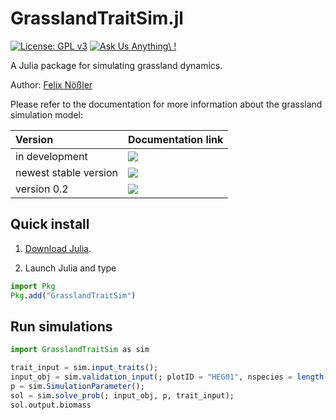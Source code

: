 # GrasslandTraitSim.jl

[![License: GPL v3](https://img.shields.io/badge/License-GPL%20v3-blue.svg)](https://github.com/FelixNoessler/GrasslandTraitSim.jl/blob/master/LICENSE) [![Ask Us Anything\ !](https://img.shields.io/badge/Ask%20me-anything-1abc9c.svg)](https://github.com/felixnoessler/grasslandtraitsim.jl/issues/new)

A Julia package for simulating grassland dynamics.

Author: [Felix Nößler](https://github.com/FelixNoessler/)

Please refer to the documentation for more information about the grassland simulation model:

| Version | Documentation link |  
|:---|:---|
| in development | [![](https://img.shields.io/badge/docs-dev-blue.svg)](https://felixnoessler.github.io/GrasslandTraitSim.jl/dev/)  |  
| newest stable version  |  [![](https://img.shields.io/badge/docs-stable-blue.svg)](https://felixnoessler.github.io/GrasslandTraitSim.jl/)    | 
| version 0.2 | [![](https://img.shields.io/badge/docs-0.2.0-blue.svg)](https://felixnoessler.github.io/GrasslandTraitSim.jl/v0.2.0/) | 



## Quick install

1. [Download Julia](https://julialang.org/downloads/).

2. Launch Julia and type

```julia
import Pkg
Pkg.add("GrasslandTraitSim")
```

## Run simulations

```julia
import GrasslandTraitSim as sim

trait_input = sim.input_traits();
input_obj = sim.validation_input(; plotID = "HEG01", nspecies = length(trait_input.amc));
p = sim.SimulationParameter();
sol = sim.solve_prob(; input_obj, p, trait_input);
sol.output.biomass
```

